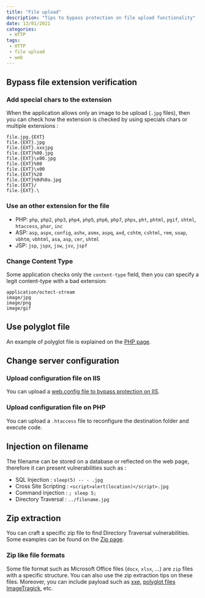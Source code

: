 ```yaml
---
title: "File upload"
description: "Tips to bypass protection on file upload functionality"
date: 13/01/2021
categories:
 - HTTP
tags:
 - HTTP
 - file upload
 - web
---
```



## Bypass file extension verification

### Add special chars to the extension

When the application allows only an image to be upload (`.jpg` files), then you
can check how the extension is checked by using specials chars or multiple
extensions :

```
file.jpg.{EXT}
file.{EXT}.jpg
file.{EXT}.xxxjpg
file.{EXT}%00.jpg
file.{EXT}\x00.jpg
file.{EXT}%00
file.{EXT}\x00
file.{EXT}%20
file.{EXT}%0d%0a.jpg
file.{EXT}/
file.{EXT}.\
```

### Use an other extension for the file

- PHP: `php`, `php2`, `php3`, `php4`, `php5`, `php6`, `php7`, `phps`, `pht`, `phtml`, `pgif`, `shtml`, `htaccess`, `phar`, `inc`
- ASP: `asp`, `aspx`, `config`, `ashx`, `asmx`, `aspq`, `axd`, `cshtm`, `cshtml`, `rem`, `soap`, `vbhtm`, `vbhtml`, `asa`, `asp`, `cer`, `shtml`
- JSP: `jsp`, `jspx`, `jsw`, `jsv`, `jspf`


### Change Content Type

Some application checks only the `content-type` field, then you can specify a
legit content-type with a bad extension:

```
application/octect-stream
image/jpg
image/png
image/gif
```


## Use polyglot file

An example of polyglot file is explained on the [PHP page](/php/#php-polyglot-file).


## Change server configuration

### Upload configuration file on IIS

You can upload a [web.config file to bypass protection on IIS](/iis/#bypass-blacklist-upload).


### Upload configuration file on PHP

You can upload a `.htaccess` file to reconfigure the destination folder and
execute code.


## Injection on filename

The filename can be stored on a database or reflected on the web page, therefore
it can present vulnerabilities such as :

- SQL Injection : `sleep(5) -- - .jpg`
- Cross Site Scripting : `<script>alert(location)</script>.jpg`
- Command injection : `; sleep 5;`
- Directory Traversal : `../filename.jpg`


## Zip extraction

You can craft a specific zip file to find Directory Traversal vulnerabilities.
Some examples can be found on the [Zip page](./zip.md).


### Zip like file formats

Some file format such as Microsoft Office files (`docx`, `xlsx`, ...) are `zip`
files with a specific structure. You can also use the zip extraction tips on
these files. Moreover, you can include payload such as [xxe](/xxe),
[polyglot files](/php/#php-polyglot-file) [ImageTragick](./cve/CVE-2016-3714.md),
etc.
